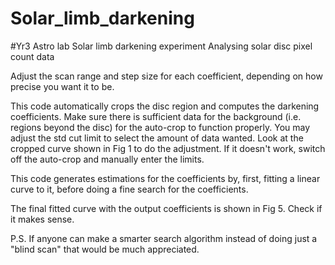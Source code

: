 # Solar_limb_darkening

#Yr3 Astro lab Solar limb darkening experiment 
Analysing solar disc pixel count data 

Adjust the scan range and step size for each coefficient, depending on how precise you want it to be. 

This code automatically crops the disc region and computes the darkening coefficients.
Make sure there is sufficient data for the background (i.e. regions beyond the disc) for the auto-crop to function properly. 
You may adjust the std cut limit to select the amount of data wanted. Look at the cropped curve shown in Fig 1 to do the adjustment. 
If it doesn't work, switch off the auto-crop and manually enter the limits. 

This code generates estimations for the coefficients by, first, fitting a linear curve to it, before doing a fine search for the coefficients. 

The final fitted curve with the output coefficients is shown in Fig 5. Check if it makes sense. 

P.S. If anyone can make a smarter search algorithm instead of doing just a "blind scan" that would be much appreciated. 
